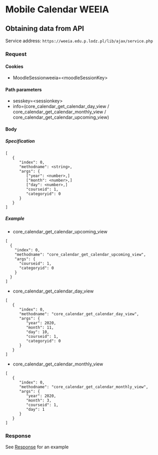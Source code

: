 # Mobile Calendar WEEIA

## Obtaining data from API

Service address: `https://weeia.edu.p.lodz.pl/lib/ajax/service.php`

### Request

#### Cookies
- MoodleSessionweeia=\<moodleSessionKey>

#### Path parameters
- sesskey=\<sessionkey>
- info=(core_calendar_get_calendar_day_view / core_calendar_get_calendar_monthly_view / core_calendar_get_calendar_upcoming_view)

#### Body

##### Specification
```
[
   {
      "index": 0,
      "methodname": <string>,
      "args": {
         ["year": <number>,]
         ["month": <number>,]
         ["day": <number>,]
         "courseid": 1,
         "categoryid": 0
      }
   }
]
```

##### Example
- core_calendar_get_calendar_upcoming_view
```
[
  {
    "index": 0,
    "methodname": "core_calendar_get_calendar_upcoming_view",
    "args": {
      "courseid": 1,
      "categoryid": 0
    }
  }
]
```

- core_calendar_get_calendar_day_view
```
[
   {
      "index": 0,
      "methodname": "core_calendar_get_calendar_day_view",
      "args": {
         "year": 2020,
         "month": 11,
         "day": 10,
         "courseid": 1,
         "categoryid": 0
      }
   }
]
```

- core_calendar_get_calendar_monthly_view
```
[
   {
      "index": 0,
      "methodname": "core_calendar_get_calendar_monthly_view",
      "args": {
         "year": 2020,
         "month": 3,
         "courseid": 1,
         "day": 1
      }
   }
]
```

### Response
See [Response](calendars/response03.2020.json) for an example